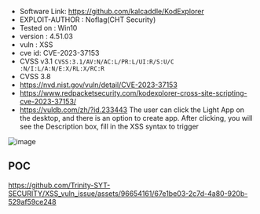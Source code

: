 + Software Link: https://github.com/kalcaddle/KodExplorer
+ EXPLOIT-AUTHOR : Noflag(CHT Security)
+ Tested on : Win10
+ version : 4.51.03
+ vuln : XSS
+ cve id: CVE-2023-37153
+ CVSS v3.1 `CVSS:3.1/AV:N/AC:L/PR:L/UI:R/S:U/C :N/I:L/A:N/E:X/RL:X/RC:R`
+ CVSS 3.8
+ https://nvd.nist.gov/vuln/detail/CVE-2023-37153
+ https://www.redpacketsecurity.com/kodexplorer-cross-site-scripting-cve-2023-37153/
+ https://vuldb.com/zh/?id.233443
The user can click the Light App on the desktop, and there is an option to create app. After clicking, you will see the Description box, fill in the XSS syntax to trigger

![image](https://github.com/Trinity-SYT-SECURITY/XSS_vuln_issue/assets/96654161/74fb387a-3486-42fd-9fd6-244126fd0b6f)

## POC
https://github.com/Trinity-SYT-SECURITY/XSS_vuln_issue/assets/96654161/67e1be03-2c7d-4a80-920b-529af59ce248

